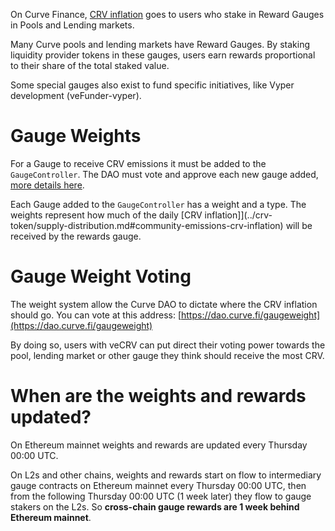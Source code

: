 On Curve Finance, [CRV inflation](../crv-token/supply-distribution.md#community-emissions-crv-inflation) goes to users who stake in Reward Gauges in Pools and Lending markets.

Many Curve pools and lending markets have Reward Gauges. By staking liquidity provider tokens in these gauges, users earn rewards proportional to their share of the total staked value.

Some special gauges also exist to fund specific initiatives, like Vyper development (veFunder-vyper).

# **Gauge Weights**

For a Gauge to receive CRV emissions it must be added to the `GaugeController`.  The DAO must vote and approve each new gauge added, [more details here](./creating-a-pool-gauge.md#submit-a-dao-vote).

Each Gauge added to the `GaugeController` has a weight and a type. The weights represent how much of the daily [CRV inflation]](../crv-token/supply-distribution.md#community-emissions-crv-inflation) will be received by the rewards gauge.

# **Gauge Weight Voting**

The weight system allow the Curve DAO to dictate where the CRV inflation should go. You can vote at this address: [https://dao.curve.fi/gaugeweight](https://dao.curve.fi/gaugeweight)​

By doing so, users with veCRV can put direct their voting power towards the pool, lending market or other gauge they think should receive the most CRV.

# **When are the weights and rewards updated?**

On Ethereum mainnet weights and rewards are updated every Thursday 00:00 UTC.

On L2s and other chains, weights and rewards start on flow to intermediary gauge contracts on Ethereum mainnet every Thursday 00:00 UTC, then from the following Thursday 00:00 UTC (1 week later) they flow to gauge stakers on the L2s.  So **cross-chain gauge rewards are 1 week behind Ethereum mainnet**.